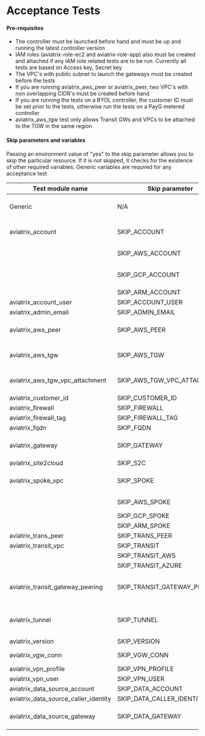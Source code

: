 # Acceptance Tests

#### Pre-requisites

- The controller must be launched before hand and must be up and running the latest controller version
- IAM roles (aviatrix-role-ec2 and aviatrix-role-app) also must be created and attached if any IAM role related tests are to be run. Currently all tests are based on Access key, Secret key
- The VPC's with public subnet to launch the gateways must be created before the tests
- If you are running aviatrix_aws_peer or aviatrix_peer, two VPC's with non overlapping CIDR's must be created before hand
- If you are running the tests on a BYOL controller, the customer ID must be set prior to the tests, otherwise run the tests on a PayG metered controller
- aviatrix_aws_tgw test only allows Transit GWs and VPCs to be attached to the TGW in the same region 

#### Skip parameters and variables

Passing an environment value of "yes" to the skip parameter allows you to skip the particular resource. If it is not skipped, it checks for the existence of other required variables. Generic variables are required for any acceptance test

| Test module name                     | Skip parameter               | Required variables                                                  |
| ------------------------------------ | ---------------------------- | ------------------------------------------------------------------- |
| Generic                              | N/A                          | AVIATRIX_USERNAME, AVIATRIX_PASSWORD, AVIATRIX_CONTROLLER_IP        |
| aviatrix_account                     | SKIP_ACCOUNT                 | AWS_ACCOUNT_NUMBER, AWS_ACCESS_KEY, AWS_SECRET_KEY                  |
|		                       | SKIP_AWS_ACCOUNT	      | GCP_ID, GCP_CREDENTIALS_FILEPATH,                                   |
|                     		       | SKIP_GCP_ACCOUNT	      | ARM_SUBSCRIPTION_ID, ARM_DIRECTORY_ID, ARM_APPLICATION_ID,	    |
|		                       | SKIP_ARM_ACCOUNT	      | ARM_APPLICATION_KEY						    |	
| aviatrix_account_user                | SKIP_ACCOUNT_USER            |                                                                     |
| aviatrix_admin_email                 | SKIP_ADMIN_EMAIL             |                                                                     |
| aviatrix_aws_peer                    | SKIP_AWS_PEER                | aviatrix_account + AWS_VPC_ID, AWS_VPC_ID2, AWS_REGION, AWS_REGION2 |
| aviatrix_aws_tgw                     | SKIP_AWS_TGW                 | aviatrix_account + AWS_VPC_ID, AWS_REGION, AWS_VPC_TGW_ID           |
| aviatrix_aws_tgw_vpc_attachment      | SKIP_AWS_TGW_VPC_ATTACHMENT  | aviatrix_account + AWS_VPC_ID, AWS_REGION, AWS_VPC_TGW_ID           |
| aviatrix_customer_id                 | SKIP_CUSTOMER_ID             | CUSTOMER_ID                                                         |
| aviatrix_firewall                    | SKIP_FIREWALL                | aviatrix_gateway                                                    |
| aviatrix_firewall_tag                | SKIP_FIREWALL_TAG            |                                                                     |
| aviatrix_fqdn                        | SKIP_FQDN                    | aviatrix_gateway                                                    |
| aviatrix_gateway                     | SKIP_GATEWAY                 | aviatrix_account + AWS_VPC_ID, AWS_REGION, AWS_VPC_NET              |
| aviatrix_site2cloud                  | SKIP_S2C                     | aviatrix_gateway                                                    |
| aviatrix_spoke_vpc                   | SKIP_SPOKE                   | aviatrix_gateway + GCP_VPC_ID, GCP_ZONE, GCP_VPC_NET,		    |
|				       | SKIP_AWS_SPOKE		      |                   ARM_VNET_ID, ARM_REGION, ARM_SUBNET		    |
|				       | SKIP_GCP_SPOKE		      |									    |
|				       | SKIP_ARM_SPOKE		      |									    |
| aviatrix_trans_peer                  | SKIP_TRANS_PEER              | aviatrix_tunnel                                                     |
| aviatrix_transit_vpc                 | SKIP_TRANSIT                 | aviatrix_gateway                                                    |
|                                      | SKIP_TRANSIT_AWS             | aviatrix_gateway in AWS                                             |
|                                      | SKIP_TRANSIT_AZURE           | aviatrix_gateway in AZURE                                           |
| aviatrix_transit_gateway_peering     | SKIP_TRANSIT_GATEWAY_PEERING | aviatrix_gateway + AWS_VPC_ID2, AWS_REGION2, AWS_VPC_NET2           |
| aviatrix_tunnel                      | SKIP_TUNNEL                  | aviatrix_gateway + AWS_VPC_ID2, AWS_REGION2, AWS_VPC_NET2           |
| aviatrix_version                     | SKIP_VERSION                 |                                                                     |
| aviatrix_vgw_conn                    | SKIP_VGW_CONN                | aviatrix_gateway + AWS_BGP_VGW_ID                                   |
| aviatrix_vpn_profile                 | SKIP_VPN_PROFILE             | aviatrix_vpn_user                                                   |
| aviatrix_vpn_user                    | SKIP_VPN_USER                | aviatrix_gateway                                                    |
| aviatrix_data_source_account         | SKIP_DATA_ACCOUNT            | aviatrix_account                                                    |
| aviatrix_data_source_caller_identity | SKIP_DATA_CALLER_IDENTITY    |                                                                     |
| aviatrix_data_source_gateway         | SKIP_DATA_GATEWAY            | aviatrix_account + AWS_VPC_ID, AWS_REGION, AWS_VPC_NET              |

